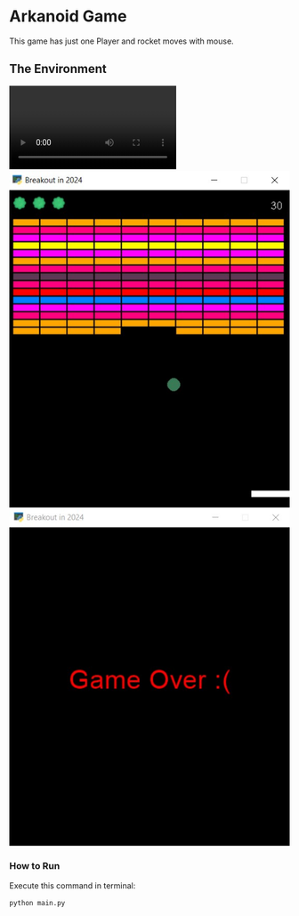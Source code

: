 # Arkanoid Game

This game has just one Player and rocket moves with mouse.

## The Environment

<video controls src="Rec 0060.mp4" title="Title"></video> 
![alt text](<Screenshot 2024-04-10 114818.jpg>) 
![alt text](<Screenshot 2024-04-10 114850.jpg>)
### How to Run
Execute this command in terminal: 
```
python main.py
```